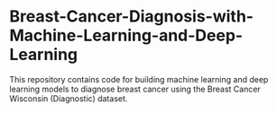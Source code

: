 # Breast-Cancer-Diagnosis-with-Machine-Learning-and-Deep-Learning
This repository contains code for building machine learning and deep learning models to diagnose breast cancer using the Breast Cancer Wisconsin (Diagnostic) dataset.
